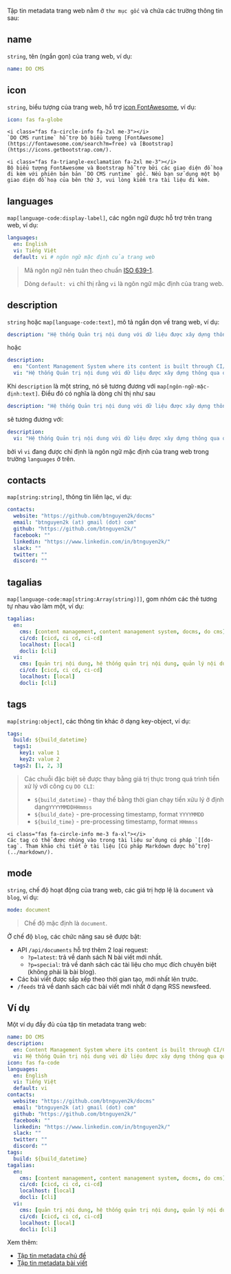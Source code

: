 Tập tin metadata trang web nằm ở `thư mục gốc` và chứa các trường thông tin sau:

## name

`string`, tên (ngắn gọn) của trang web, ví dụ:
```yaml
name: DO CMS
```

## icon

`string`, biểu tượng của trang web, hỗ trợ [icon FontAwesome](https://fontawesome.com/search?m=free), ví dụ:
```yaml
icon: fas fa-globe
```

```bs-alert info flex
<i class="fas fa-circle-info fa-2xl me-3"></i>
`DO CMS runtime` hỗ trợ bộ biểu tượng [FontAwesome](https://fontawesome.com/search?m=free) và [Bootstrap](https://icons.getbootstrap.com/).
```

```bs-alert warning flex
<i class="fas fa-triangle-exclamation fa-2xl me-3"></i>
Bộ biểu tượng FontAwesome và Bootstrap hỗ trợ bởi các giao diện đồ hoạ đi kèm với phiên bản bản `DO CMS runtime` gốc. Nếu bạn sử dụng một bộ giao diện đồ hoạ của bên thứ 3, vui lòng kiểm tra tài liệu đi kèm.
```

## languages

`map[language-code:display-label]`, các ngôn ngữ được hỗ trợ trên trang web, ví dụ:
```yaml
languages:
  en: English
  vi: Tiếng Việt
  default: vi # ngôn ngữ mặc định của trang web
```

> Mã ngôn ngữ nên tuân theo chuẩn [ISO 639-1](https://en.wikipedia.org/wiki/List_of_ISO_639-1_codes).
>
> Dòng `default: vi` chỉ thị rằng `vi` là ngôn ngữ mặc định của trang web.

## description

`string` hoặc `map[language-code:text]`, mô tả ngắn dọn về trang web, ví dụ:
```yaml
description: "Hệ thống Quản trị nội dung với dữ liệu được xây dựng thông qua qui trình CI/CD"
```

hoặc
```yaml
description:
  en: "Content Management System where its content is built through CI/CD pipeline"
  vi: "Hệ thống Quản trị nội dung với dữ liệu được xây dựng thông qua qui trình CI/CD"
```

Khi `description` là một string, nó sẽ tương đương với `map[ngôn-ngữ-mặc-định:text]`. Điều đó có nghĩa là dòng chỉ thị như sau
```yaml
description: "Hệ thống Quản trị nội dung với dữ liệu được xây dựng thông qua qui trình CI/CD"
```
sẽ tương đương với:
```yaml
description:
  vi: "Hệ thống Quản trị nội dung với dữ liệu được xây dựng thông qua qui trình CI/CD"
```
bởi vì `vi` đang được chỉ định là ngôn ngữ mặc định của trang web trong trường `languages` ở trên.

## contacts

`map[string:string]`, thông tin liên lạc, ví dụ:
```yaml
contacts:
  website: "https://github.com/btnguyen2k/docms"
  email: "btnguyen2k (at) gmail (dot) com"
  github: "https://github.com/btnguyen2k/"
  facebook: ""
  linkedin: "https://www.linkedin.com/in/btnguyen2k/"
  slack: ""
  twitter: ""
  discord: ""
```

## tagalias

`map[language-code:map[string:Array(string)]]`, gom nhóm các thẻ tương tự nhau vào làm một, ví dụ:
```yaml
tagalias:
  en:
    cms: [content management, content management system, docms, do cms]
    ci/cd: [cicd, ci cd, ci-cd]
    localhost: [local]
    docli: [cli]
  vi:
    cms: [quản trị nội dung, hệ thống quản trị nội dung, quản lý nội dung, hệ thống quản lý nội dung, docms, do cms]
    ci/cd: [cicd, ci cd, ci-cd]
    localhost: [local]
    docli: [cli]
```

## tags

`map[string:object]`, các thông tin khác ở dạng key-object, ví dụ:
```yaml
tags:
  build: ${build_datetime}
  tags1:
    key1: value 1
    key2: value 2
  tags2: [1, 2, 3]
```

> Các chuỗi đặc biệt sẽ được thay bằng giá trị thực trong quá trình tiền xử lý với công cụ `DO CLI`:
> - `${build_datetime}` - thay thế bằng thời gian chạy tiền xửu lý ở định dạng`YYYYMMDDHHmmss`
> - `${build_date}` - pre-processing timestamp, format `YYYYMMDD`
> - `${build_time}` - pre-processing timestamp, format `HHmmss`

```bs-alert info flex
<i class="fas fa-circle-info me-3 fa-xl"></i>
Các tag có thể được nhúng vào trong tài liệu sử dụng cú pháp `[[do-tag`. Tham khảo chi tiết ở tài liệu [Cú pháp Markdown được hỗ trợ](../markdown/).
```

## mode

`string`, chế độ hoạt động của trang web, các giá trị hợp lệ là `document` và `blog`, ví dụ:
```yaml
mode: document
```

> Chế độ mặc định là `document`.

Ở chế độ `blog`, các chức năng sau sẽ được bật:
- API `/api/documents` hỗ trợ thêm 2 loại request:
  - `?p=latest`: trả về danh sách N bài viết mới nhất.
  - `?p=special`: trả về danh sách các tài liệu cho mục đích chuyên biệt (không phải là bài blog).
- Các bài viết được sắp xếp theo thời gian tạo, mới nhất lên trước.
- `/feeds` trả về danh sách các bài viết mới nhất ở dạng RSS newsfeed.

## Ví dụ

Một ví dụ đầy đủ của tập tin metadata trang web:
```yaml
name: DO CMS
description:
  en: Content Management System where its content is built through CI/CD pipeline
  vi: Hệ thống Quản trị nội dung với dữ liệu được xây dựng thông qua qui trình CI/CD
icon: fas fa-code
languages:
  en: English
  vi: Tiếng Việt
  default: vi
contacts:
  website: "https://github.com/btnguyen2k/docms"
  email: "btnguyen2k (at) gmail (dot) com"
  github: "https://github.com/btnguyen2k/"
  facebook: ""
  linkedin: "https://www.linkedin.com/in/btnguyen2k/"
  slack: ""
  twitter: ""
  discord: ""
tags:
  build: ${build_datetime}
tagalias:
  en:
    cms: [content management, content management system, docms, do cms]
    ci/cd: [cicd, ci cd, ci-cd]
    localhost: [local]
    docli: [cli]
  vi:
    cms: [quản trị nội dung, hệ thống quản trị nội dung, quản lý nội dung, hệ thống quản lý nội dung, docms, do cms]
    ci/cd: [cicd, ci cd, ci-cd]
    localhost: [local]
    docli: [cli]
```

Xem thêm:
- [Tập tin metadata chủ đề](../topicmetadata/)
- [Tập tin metadata bài viết](../documentmetadata/)
